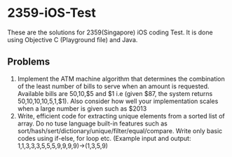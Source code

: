 # 2359-iOS-Test
These are the solutions for 2359(Singapore) iOS coding Test. It is done using Objective C (Playground file) and Java.

## Problems
1. Implement the ATM machine algorithm that determines the combination of the least number of bills to serve when an amount is requested. Available bills are $50,$10,$5 and $1 i.e (given $87, the system returns $50,$10,$10,$10,$5,$1,$1). Also consider how well your implementation scales when a large number is given such as $2013
2. Write, efficient code for extracting unique elements from a sorted list of array. Do no tuse language built-in features such as sort/hash/sert/dictionary/unique/filter/equal/compare. Write only basic codes using if-else, for loop etc. (Example input and output: 1,1,3,3,3,5,5,5,9,9,9,9)->(1,3,5,9)

